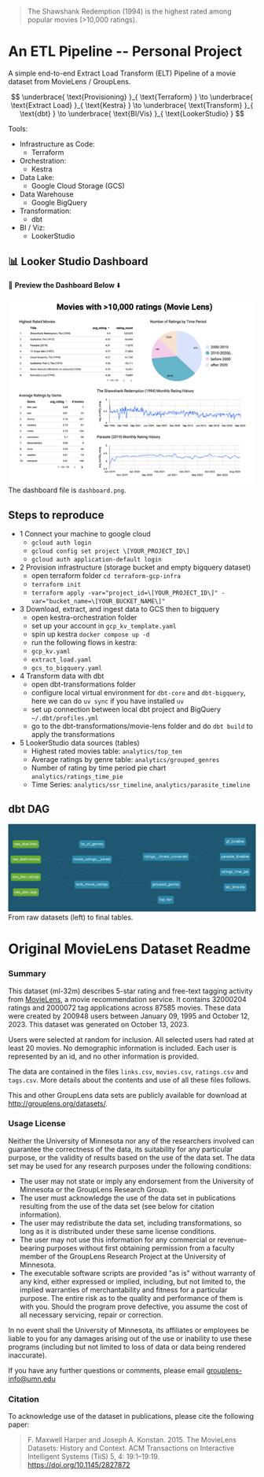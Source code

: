 > The Shawshank Redemption (1994) is the highest rated among popular movies (>10,000 ratings).

# An ETL Pipeline -- Personal Project 
A simple end-to-end Extract Load Transform (ELT) Pipeline of a movie dataset from MovieLens / GroupLens.

$$
\underbrace{ \text{Provisioning} }_{ \text{Terraform} } \to \underbrace{ \text{Extract Load} }_{ \text{Kestra} } \to \underbrace{ \text{Transform} }_{ \text{dbt} } \to \underbrace{ \text{BI/Vis} }_{ \text{LookerStudio} }
$$

Tools:
- Infrastructure as Code: 
    - Terraform
- Orchestration: 
    - Kestra
- Data Lake: 
    - Google Cloud Storage (GCS)
- Data Warehouse
    - Google BigQuery
- Transformation: 
    - dbt
- BI / Viz: 
    - LookerStudio

## 📊 Looker Studio Dashboard

📌 **Preview the Dashboard Below** ⬇️

![Dashboard Preview](dashboard.png)
The dashboard file is `dashboard.png`.

## Steps to reproduce
- 1 Connect your machine to google cloud
    - `gcloud auth login`
    - `gcloud config set project \[YOUR_PROJECT_ID\]`
    - `gcloud auth application-default login`
- 2 Provision infrastructure (storage bucket and empty bigquery dataset)
    - open terraform folder `cd terraform-gcp-infra` 
    - `terraform init`
    - `terraform apply -var="project_id=\[YOUR_PROJECT_ID\]" -var="bucket_name=\[YOUR_BUCKET_NAME\]"`
- 3 Download, extract, and ingest data to GCS then to bigquery
    - open kestra-orchestration folder
    - set up your account in `gcp_kv_template.yaml`
    - spin up kestra `docker compose up -d`
    - run the following flows in kestra:
    - `gcp_kv.yaml`
    - `extract_load.yaml`
    - `gcs_to_bigquery.yaml`
- 4 Transform data with dbt
    - open dbt-transformations folder
    - configure local virtual environment for `dbt-core` and `dbt-bigquery`, here we can do `uv sync` if you have installed `uv`
    - set up connection between local dbt project and BigQuery `~/.dbt/profiles.yml`
    - go to the dbt-transformations/movie-lens folder and do `dbt build` to apply the transformations
- 5 LookerStudio data sources (tables)
    - Highest rated movies table: `analytics/top_ten`
    - Average ratings by genre table: `analytics/grouped_genres`
    - Number of rating by time period pie chart `analytics/ratings_time_pie`
    - Time Series: `analytics/ssr_timeline`, `analytics/parasite_timeline`

## dbt DAG
![dbt DAG](dbt_dag.png)
From raw datasets (left) to final tables.

# Original MovieLens Dataset Readme
### Summary


This dataset (ml-32m) describes 5-star rating and free-text tagging activity from [MovieLens](http://movielens.org), a movie recommendation service. It contains 32000204 ratings and 2000072 tag applications across 87585 movies. These data were created by 200948 users between January 09, 1995 and October 12, 2023. This dataset was generated on October 13, 2023.

Users were selected at random for inclusion. All selected users had rated at least 20 movies. No demographic information is included. Each user is represented by an id, and no other information is provided.

The data are contained in the files `links.csv`, `movies.csv`, `ratings.csv` and `tags.csv`. More details about the contents and use of all these files follows.

This and other GroupLens data sets are publicly available for download at <http://grouplens.org/datasets/>.


### Usage License


Neither the University of Minnesota nor any of the researchers involved can guarantee the correctness of the data, its suitability for any particular purpose, or the validity of results based on the use of the data set. The data set may be used for any research purposes under the following conditions:

* The user may not state or imply any endorsement from the University of Minnesota or the GroupLens Research Group.
* The user must acknowledge the use of the data set in publications resulting from the use of the data set (see below for citation information).
* The user may redistribute the data set, including transformations, so long as it is distributed under these same license conditions.
* The user may not use this information for any commercial or revenue-bearing purposes without first obtaining permission from a faculty member of the GroupLens Research Project at the University of Minnesota.
* The executable software scripts are provided "as is" without warranty of any kind, either expressed or implied, including, but not limited to, the implied warranties of merchantability and fitness for a particular purpose. The entire risk as to the quality and performance of them is with you. Should the program prove defective, you assume the cost of all necessary servicing, repair or correction.

In no event shall the University of Minnesota, its affiliates or employees be liable to you for any damages arising out of the use or inability to use these programs (including but not limited to loss of data or data being rendered inaccurate).

If you have any further questions or comments, please email <grouplens-info@umn.edu>


### Citation


To acknowledge use of the dataset in publications, please cite the following paper:

> F. Maxwell Harper and Joseph A. Konstan. 2015. The MovieLens Datasets: History and Context. ACM Transactions on Interactive Intelligent Systems (TiiS) 5, 4: 19:1–19:19. <https://doi.org/10.1145/2827872>

